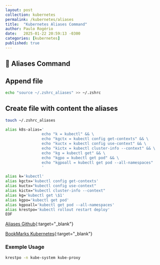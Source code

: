 ```yaml
---
layout: post
collection: kubernetes
permalink: /kubernetes/aliases
title:  "Kubernetes Aliases Command"
author: Paulo Rogério
date:   2025-01-22 20:59:13 -0300
categories: [kubernetes]
published: true
---
```


## 🚀 Aliases Command

## Append file

```bash
echo "source ~/.zshrc_aliases" >> ~/.zshrc
```

## Create file with content the aliases

```bash
touch ~/.zshrc_aliases
```

```bash
alias k8s-alias='
                echo "k = kubectl" && \
                echo "kgctx = kubectl config get-contexts" && \
                echo "kuctx = kubectl config use-context" && \
                echo "kictx = kubectl cluster-info --context" && \
                echo "kg = kubectl get" && \
                echo "kgpo = kubectl get pod" && \
                echo "kgpoall = kubectl get pod --all-namespaces"
                '

alias k='kubectl'
alias kgctx='kubectl config get-contexts'
alias kuctx="kubectl config use-context"
alias kictx="kubectl cluster-info --context"
alias kg='kubectl get \$1'
alias kgpo='kubectl get pod'
alias kgpoall='kubectl get pod --all-namespaces'
alias krestpo='kubectl rollout restart deploy'
EOF
```

[Aliases Github](https://github.com/wuestkamp/Kubernetes-Certified-Administrator?tab=readme-ov-file){:target="_blank"}

[BookMarks Kubernetes](https://github.com/reetasingh/CKAD-Bookmarks?tab=readme-ov-file){:target="_blank"}

### Exemple Usage

```bash
krestpo -n kube-system kube-proxy
```

